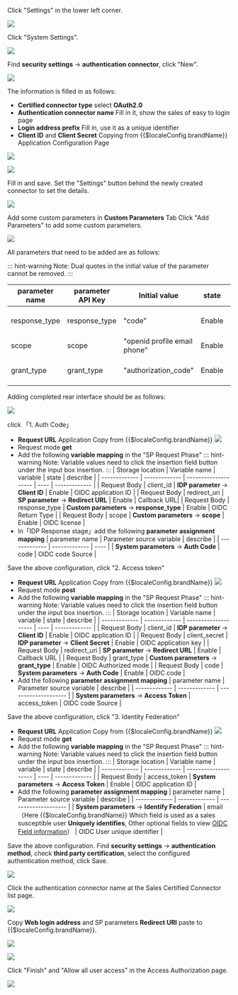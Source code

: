 <IntegrationDetailCard title="Configuring sales">

Click "Settings" in the lower left corner.

![](~@imagesZhCn/integration/xiaoshouyi/2-1.png)

Click "System Settings".

![](~@imagesZhCn/integration/xiaoshouyi/2-2.png)

Find **security settings** -> **authentication connector**, click "New".

![](~@imagesZhCn/integration/xiaoshouyi/2-3.png)

The information is filled in as follows:

- **Certified connector type** select **OAuth2.0**
- **Authentication connector name** Fill in it, show the sales of easy to login page
- **Login address prefix** Fill in, use it as a unique identifier
- **Client ID** and **Client Secret** Copying from {{$localeConfig.brandName}} Application Configuration Page

![](~@imagesZhCn/integration/xiaoshouyi/2-4.png)

![](~@imagesZhCn/integration/xiaoshouyi/2-5.png)

Fill in and save. Set the "Settings" button behind the newly created connector to set the details.

![](~@imagesZhCn/integration/xiaoshouyi/2-6.png)

Add some custom parameters in **Custom Parameters** Tab Click "Add Parameters" to add some custom parameters.

![](~@imagesZhCn/integration/xiaoshouyi/2-7.png)

All parameters that need to be added are as follows:

::: hint-warning
Note: Dual quotes in the initial value of the parameter cannot be removed.
:::

| parameter name | parameter API Key | Initial value                | state  | describe             |
| -------------- | ----------------- | ---------------------------- | ------ | -------------------- |
| response_type  | response_type     | "code"                       | Enable | OIDC Return type     |
| scope          | scope             | "openid profile email phone" | Enable | OIDC License         |
| grant_type     | grant_type        | "authorization_code"         | Enable | OIDC Authorized mode |

Adding completed rear interface should be as follows:

![](~@imagesZhCn/integration/xiaoshouyi/2-8.png)

click 「1. Auth Code」

- **Request URL** Application Copy from {{$localeConfig.brandName}}
  ![](~@imagesZhCn/integration/xiaoshouyi/2-9.png)
- Request mode **get**
- Add the following **variable mapping** in the "SP Request Phase"
  ::: hint-warning
  Note: Variable values need to click the insertion field button under the input box insertion.
  :::
  | Storage location | Variable name | variable | state | describe |
  | ------------- | ------------- | -------------------- | ---- | ------------- |
  | Request Body | client_id | **IDP parameter** -> **Client ID** | Enable | OIDC application ID |
  | Request Body | redirect_uri | **SP parameter** -> **Redirect URL** | Enable | Callback URL|
  | Request Body | response_type | **Custom parameters** -> **response_type** | Enable | OIDC Return Type |
  | Request Body | scope | **Custom parameters** -> **scope** | Enable | OIDC license |
- In「IDP Response stage」add the following **parameter assignment mapping**
  | parameter name | Parameter source variable | describe |
  | ------------- | ------------- | ---- |
  | **System parameters** -> **Auth Code** | code | OIDC code Source |

Save the above configuration, click "2. Access token"

- **Request URL** Application Copy from {{$localeConfig.brandName}}
  ![](~@imagesZhCn/integration/xiaoshouyi/2-10.png)
- Request mode **post**
- Add the following **variable mapping** in the "SP Request Phase"
  ::: hint-warning
  Note: Variable values need to click the insertion field button under the input box insertion.
  :::
  | Storage location | Variable name | variable | state | describe |
  | ------------- | ------------- | -------------------- | ---- | ------------- |
  | Request Body | client_id | **IDP parameter** -> **Client ID** | Enable | OIDC application ID |
  | Request Body | client_secret | **IDP parameter** -> **Client Secret** | Enable | OIDC application key |
  | Request Body | redirect_uri | **SP parameter** -> **Redirect URL** | Enable | Callback URL |
  | Request Body | grant_type | **Custom parameters** -> **grant_type** | Enable | OIDC Authorized mode |
  | Request Body | code | **System parameters** -> **Auth Code** | Enable | OIDC code |
- Add the following **parameter assignment mapping**
  | parameter name | Parameter source variable | describe |
  | ------------- | ------------- | -------------------- |
  | **System parameters** -> **Access Token** | access_token | OIDC code Source |

Save the above configuration, click "3. Identity Federation"

- **Request URL** Application Copy from {{$localeConfig.brandName}}
  ![](~@imagesZhCn/integration/xiaoshouyi/2-11.png)
- Request mode **get**
- Add the following **variable mapping** in the "SP Request Phase"
  ::: hint-warning
  Note: Variable values need to click the insertion field button under the input box insertion.
  :::
  | Storage location | Variable name | variable | state | describe |
  | ------------- | ------------- | -------------------- | ---- | ------------- |
  | Request Body | access_token | **System parameters** -> **Access Token** | Enable | OIDC application ID |
- Add the following **parameter assignment mapping**
  | parameter name | Parameter source variable | describe |
  | ------------- | ------------- | -------------------- |
  | **System parameters** -> **Identify Federation** | email（Here {{$localeConfig.brandName}} Which field is used as a sales susceptible user **Uniquely identifies**, Other optional fields to view [OIDC Field information](/concepts/oidc-common-questions.html#scope-参数对应的用户信息)） | OIDC User unique identifier |

Save the above configuration. Find **security settings** -> **authentication method**, check **third party certification**, select the configured authentication method, click Save.

![](~@imagesZhCn/integration/xiaoshouyi/2-16.png)

</IntegrationDetailCard>

<IntegrationDetailCard :title="`Complete ${$localeConfig.brandName} application`">

Click the authentication connector name at the Sales Certified Connector list page.

![](~@imagesZhCn/integration/xiaoshouyi/2-12.png)

Copy **Web login address** and SP parameters **Redirect URI** paste to {{$localeConfig.brandName}}.

![](~@imagesZhCn/integration/xiaoshouyi/2-13.png)

![](~@imagesZhCn/integration/xiaoshouyi/2-14.png)

Click "Finish" and "Allow all user access" in the Access Authorization page.

![](~@imagesZhCn/integration/xiaoshouyi/2-15.png)

</IntegrationDetailCard>
